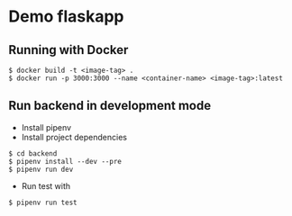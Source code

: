 # Demo flaskapp
## Running with Docker

```shell
$ docker build -t <image-tag> .
$ docker run -p 3000:3000 --name <container-name> <image-tag>:latest
```

## Run backend in development mode
- Install pipenv
- Install project dependencies

```shell
$ cd backend
$ pipenv install --dev --pre
$ pipenv run dev
```

- Run test with
```shell
$ pipenv run test
```
